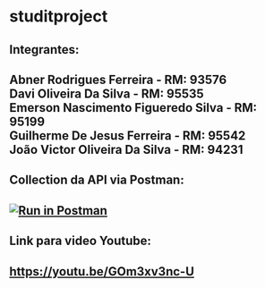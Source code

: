 # studitproject

## Integrantes:

Abner Rodrigues Ferreira - RM: 93576
</br>
Davi Oliveira Da Silva - RM: 95535
</br>
Emerson Nascimento Figueredo Silva - RM: 95199
</br>
Guilherme De Jesus Ferreira - RM: 95542
</br>
João Victor Oliveira Da Silva - RM: 94231
---
## Collection da API via Postman:

[![Run in Postman](https://run.pstmn.io/button.svg)](https://app.getpostman.com/run-collection/23679644-81e27032-6b21-4c6f-94eb-af8a2698a631?action=collection%2Ffork&source=rip_markdown&collection-url=entityId%3D23679644-81e27032-6b21-4c6f-94eb-af8a2698a631%26entityType%3Dcollection%26workspaceId%3D823a0d7c-908a-4fc5-9fd4-0ac328d1a6bb)
---

## Link para video Youtube:

https://youtu.be/GOm3xv3nc-U
---
